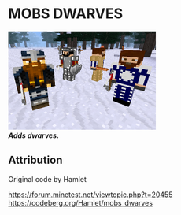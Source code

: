 # MOBS DWARVES

![Mobs Dwarves' screenshot](screenshot.png)  
**_Adds dwarves._**


## Attribution

Original code by Hamlet

https://forum.minetest.net/viewtopic.php?t=20455
https://codeberg.org/Hamlet/mobs_dwarves

